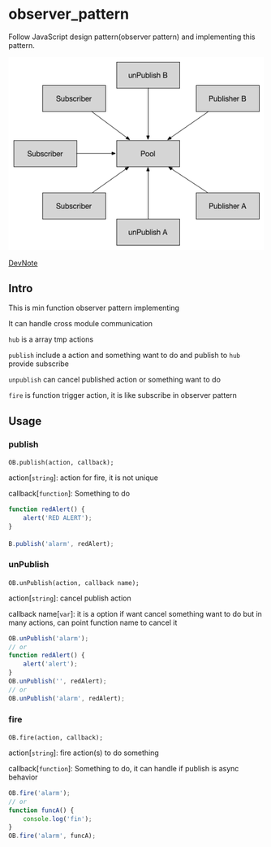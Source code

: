 # observer_pattern
Follow JavaScript design pattern(observer pattern) and implementing this pattern.

![Alt text](img/observer_pattern_basic.png)

[DevNote](http://tedshd.logdown.com/posts/252556-javascript-cross-module-communication)

## Intro

This is min function observer pattern implementing

It can handle cross module communication

`hub` is a array tmp actions

`publish` include a action and something want to do and publish to `hub` provide subscribe

`unpublish` can cancel published action or something want to do

`fire` is function trigger action, it is like subscribe in observer pattern

## Usage

### publish

`OB.publish(action, callback);`

action[`string`]: action for fire, it is not unique

callback[`function`]: Something to do

```javascript
function redAlert() {
    alert('RED ALERT');
}

B.publish('alarm', redAlert);
```

### unPublish

`OB.unPublish(action, callback name);`

action[`string`]: cancel publish action

callback name[`var`]: it is a option if want cancel something want to do but in many actions, can point function name to cancel it

```javascript
OB.unPublish('alarm');
// or
function redAlert() {
    alert('alert');
}
OB.unPublish('', redAlert);
// or
OB.unPublish('alarm', redAlert);
```

### fire

`OB.fire(action, callback);`

action[`string`]: fire action(s) to do something

callback[`function`]: Something to do, it can handle if publish is async behavior

```javascript
OB.fire('alarm');
// or
function funcA() {
    console.log('fin');
}
OB.fire('alarm', funcA);
```
